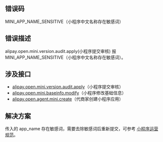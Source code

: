 ## 错误码
MINI_APP_NAME_SENSITIVE（小程序中文名称存在敏感词）

## 错误描述
alipay.open.mini.version.audit.apply(小程序提交审核) 报 MINI_APP_NAME_SENSITIVE（小程序中文名称存在敏感词）。

## 涉及接口

- [alipay.open.mini.version.audit.apply](https://opendocs.alipay.com/mini/03l9bq)（小程序提交审核）
- [alipay.open.mini.baseinfo.modify](https://opendocs.alipay.com/mini/03l8c5)（小程序修改基础信息）
- [alipay.open.agent.mini.create](https://opendocs.alipay.com/isv/04f74l)（代商家创建小程序应用）

## 解决方案
传入的 app_name 存在敏感词，需要去除敏感词后重新提交，可参考 [小程序运营规范](https://opendocs.alipay.com/b/03ajj7#2.%20%E5%9F%BA%E7%A1%80%E4%BF%A1%E6%81%AF%E8%A7%84%E8%8C%83)。
